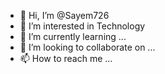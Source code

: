 - 👋 Hi, I’m @Sayem726
- 👀 I’m interested in Technology
- 🌱 I’m currently learning ...
- 💞️ I’m looking to collaborate on ...
- 📫 How to reach me ...

<!---
Sayem726/Sayem726 is a ✨ special ✨ repository because its `README.md` (this file) appears on your GitHub profile.
You can click the Preview link to take a look at your changes.
--->
